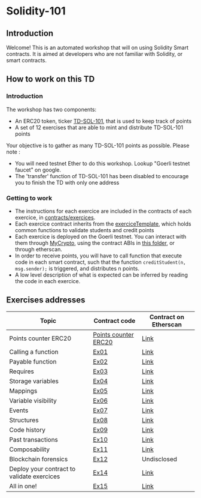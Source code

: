 # Solidity-101
## Introduction
Welcome! This is an automated workshop that will on using Solidity Smart contracts. It is aimed at developers who are not familiar with Solidity, or smart contracts.


## How to work on this TD
### Introduction
The workshop has two components:
- An ERC20 token, ticker [TD-SOL-101](https://goerli.etherscan.io/address/0x61eCfB24Ce76B0B61D900E85719334902B95737D), that is used to keep track of points 
- A set of 12 exercises that are able to mint and distribute TD-SOL-101 points

Your objective is to gather as many TD-SOL-101 points as possible. Please note :
- You will need testnet Ether to do this workshop. Lookup "Goerli testnet faucet" on google.
- The 'transfer' function of TD-SOL-101 has been disabled to encourage you to finish the TD with only one address


### Getting to work
- The instructions for each exercice are included in the contracts of each exercice, in [contracts/exercices](contracts/exercices). 
- Each exercice contract inherits from the [exerciceTemplate](contracts/exerciceTemplate.sol), which holds common functions to validate students and credit points
- Each exercice is deployed on the Goerli testnet. You can interact with them through [MyCrypto](https://mycrypto.com/contracts/interact), using the contract ABIs in [this folder](build/contracts), or through etherscan.
- In order to receive points, you will have to call function that execute code in each smart contract,  such that the function `creditStudent(n, msg.sender);` is triggered, and distributes n points.
- A low level description of what is expected can be inferred by reading the code in each exercice.

## Exercises addresses
|Topic|Contract code|Contract on Etherscan|
|---|---|---|
|Points counter ERC20|[Points counter ERC20](contracts/TDERC20.sol)|[Link](https://goerli.etherscan.io/address/0x61eCfB24Ce76B0B61D900E85719334902B95737D)|
|Calling a function|[Ex01](contracts/exercices/ex01.sol)|[Link](https://goerli.etherscan.io/address/0x101769BcE8978CD31F4e602eda7F7Fce27dB771e)|
|Payable function|[Ex02](contracts/exercices/ex02.sol)|[Link](https://goerli.etherscan.io/address/0x6dDdd446701759fa8BA3597bE9A9E01FF5691b8b)|
|Requires|[Ex03](contracts/exercices/ex03.sol)|[Link](https://goerli.etherscan.io/address/0xDD99B361ff42adffA8399CCf9EbCa6b03EF374A1)|
|Storage variables|[Ex04](contracts/exercices/ex04.sol)|[Link](https://goerli.etherscan.io/address/0xB70B0add66f7D889E8d2235FFba3934039A4A4b6)|
|Mappings|[Ex05](contracts/exercices/ex05.sol)|[Link](https://goerli.etherscan.io/address/0x1c0989ba7ce3bcf39f8987b3dabc8ba03545bb57)|
|Variable visibility|[Ex06](contracts/exercices/ex06.sol)|[Link](https://goerli.etherscan.io/address/0xB4e89746B7Ba2A781b7160f435D361140c230185)|
|Events|[Ex07](contracts/exercices/ex07.sol)|[Link](https://goerli.etherscan.io/address/0x37531680e552ba80604750C2A0cCe7C57f94C6f2)|
|Structures|[Ex08](contracts/exercices/ex08.sol)|[Link](https://goerli.etherscan.io/address/0xeD89a2F4771E3A9d6D0C49A9Eb595e4a9A169D40)|
|Code history|[Ex09](contracts/exercices/ex09.sol)|[Link](https://goerli.etherscan.io/address/0x4de3d223d88085ea8a106b873434f579dc4b3104)|
|Past transactions|[Ex10](contracts/exercices/ex10.sol)|[Link](https://goerli.etherscan.io/address/0x1499C24FbfB3BE0f8f84E1FAa0539849362cB2bF)|
|Composability|[Ex11](contracts/exercices/ex11.sol)|[Link](https://goerli.etherscan.io/address/0xB34423173F36223C397ffAa5Bd13c2FaD5b5F82f)|
|Blockchain forensics|[Ex12](contracts/exercices/ex12.sol)|Undisclosed|
|Deploy your contract to validate exercices|[Ex14](contracts/exercices/ex14.sol)|[Link](https://goerli.etherscan.io/address/0xf40f1f78f103cD9ad3DBAB27113681442203E024)|
|All in one!|[Ex15](contracts/exercices/ex15.sol)|[Link](https://goerli.etherscan.io/address/0x4dE3d223d88085eA8A106B873434f579dc4B3104)|



